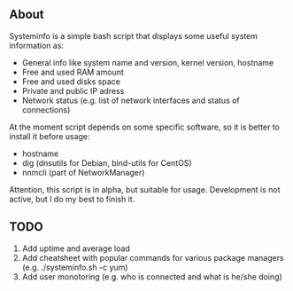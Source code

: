 ## About

Systeminfo is a simple bash script that displays some useful system information as:

- General info like system name and version, kernel version, hostname
- Free and used RAM amount
- Free and used disks space
- Private and public IP adress
- Network status (e.g. list of network interfaces and status of connections)

At the moment script depends on some specific software, so it is better to install it before usage:

- hostname
- dig (dnsutils for Debian, bind-utils for CentOS)
- nnmcli (part of NetworkManager)

Attention, this script is in alpha, but suitable for usage. Development is not active, but I do my best to finish it.

## TODO

1. Add uptime and average load
2. Add cheatsheet with popular commands for various package managers (e.g. ./systeminfo.sh -c yum)
3. Add user monotoring (e.g. who is connected and what is he/she doing)


